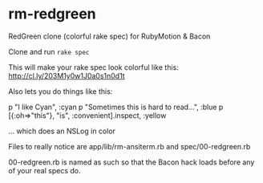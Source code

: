 rm-redgreen
===========

RedGreen clone (colorful rake spec) for RubyMotion &amp; Bacon

Clone and run `rake spec`

This will make your rake spec look colorful like this:
http://cl.ly/203M1y0w1J0a0s1n0d1t

Also lets you do things like this:

p "I like Cyan", :cyan
p "Sometimes this is hard to read...", :blue
p [{:oh=>"this"}, "is", :convenient].inspect, :yellow

... which does an NSLog in color

Files to really notice are app/lib/rm-ansiterm.rb and spec/00-redgreen.rb

00-redgreen.rb is named as such so that the Bacon hack loads before any of your real specs do.